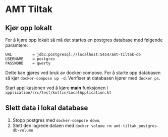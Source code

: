 # AMT Tiltak

## Kjør opp lokalt

For å kjøre opp lokalt så må det startes en postgres database med følgende paramtere:

```
URL         = jdbc:postgresql://localhost:5454/amt-tiltak-db
USERNAME    = postgres
PASSWORD    = qwerty
```

Dette kan gjøres ved bruk av docker-compose. For å starte opp databasen så kjør `docker-compose up -d`.
Verifiser at databasen kjører med `docker ps`.

Start applikasjonen ved å kjøre **main** funksjonen i `application/src/test/kotlin/LocalApplication.kt
`

## Slett data i lokal database
1. Stopp postgres med `docker-compose down`.
2. Slett den lagrede dataen med `docker volume rm amt-tiltak_postgres-db-volume` 